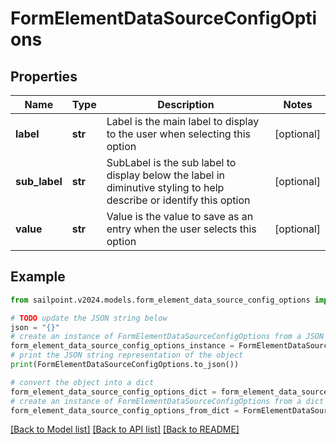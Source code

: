 # FormElementDataSourceConfigOptions


## Properties

Name | Type | Description | Notes
------------ | ------------- | ------------- | -------------
**label** | **str** | Label is the main label to display to the user when selecting this option | [optional] 
**sub_label** | **str** | SubLabel is the sub label to display below the label in diminutive styling to help describe or identify this option | [optional] 
**value** | **str** | Value is the value to save as an entry when the user selects this option | [optional] 

## Example

```python
from sailpoint.v2024.models.form_element_data_source_config_options import FormElementDataSourceConfigOptions

# TODO update the JSON string below
json = "{}"
# create an instance of FormElementDataSourceConfigOptions from a JSON string
form_element_data_source_config_options_instance = FormElementDataSourceConfigOptions.from_json(json)
# print the JSON string representation of the object
print(FormElementDataSourceConfigOptions.to_json())

# convert the object into a dict
form_element_data_source_config_options_dict = form_element_data_source_config_options_instance.to_dict()
# create an instance of FormElementDataSourceConfigOptions from a dict
form_element_data_source_config_options_from_dict = FormElementDataSourceConfigOptions.from_dict(form_element_data_source_config_options_dict)
```
[[Back to Model list]](../README.md#documentation-for-models) [[Back to API list]](../README.md#documentation-for-api-endpoints) [[Back to README]](../README.md)


